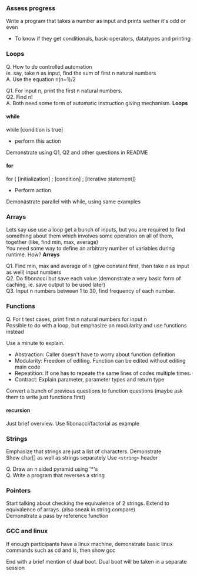### Assess progress
Write a program that takes a number as input and prints wether it's odd or even
- To know if they get conditionals, basic operators, datatypes and printing

### Loops
Q. How to do controlled automation  
ie. say, take n as input, find the sum of first n natural numbers  
A. Use the equation n(n+1)/2

Q1. For input n, print the first n natural numbers.  
Q2. Find n!   
A. Both need some form of automatic instruction giving mechanism. **Loops**

#### while
while [condition is true]  
-   perform this action

Demonstrate using Q1, Q2 and other questions in README

#### for
for ( [initialization] ;  [condition] ; [iterative statement])
-   Perform action

Demonastrate parallel with while, using same examples

### Arrays
Lets say use use a loop get a bunch of inputs, but you are required to find something about them which involves some operation on all of them, together (like, find min, max, average)  
You need some way to define an arbitrary number of variables during runtime. How? **Arrays**

Q1. Find min, max and average of n (give constant first, then take n as input as well) input numbers  
Q2. Do fibonacci but save each value (demonstrate a very basic form of caching, ie. save output to be used later)  
Q3. Input n numbers between 1 to 30, find frequency of each number.

### Functions
Q. For t test cases, print first n natural numbers for input n   
Possible to do with a loop, but emphasize on modularity and use functions instead

Use a minute to explain.
- Abstraction: Caller doesn't have to worry about function definition
- Modularity: Freedom of editing. Function can be edited without editing main code
- Repeatition: If one has to repeate the same lines of codes multiple times.
- Contract: Explain parameter, parameter types and return type

Convert a bunch of previous questions to function questions
(maybe ask them to write just functions first)

#### recursion
Just brief overview. Use fibonacci/factorial as example

### Strings
Emphasize that strings are just a list of characters. Demonstrate  
Show char[] as well as strings separately
Use ```<string>``` header

Q. Draw an n sided pyramid using '*'s  
Q. Write a program that reverses a string

### Pointers
Start talking about checking the equivalence of 2 strings. Extend to equivalence of arrays. (also sneak in string.compare)  
Demonstrate a pass by reference function


### GCC and linux
If enough participants have a linux machine, demonstrate basic linux commands such as cd and ls, then show gcc

End with a brief mention of dual boot. Dual boot will be taken in a separate session
